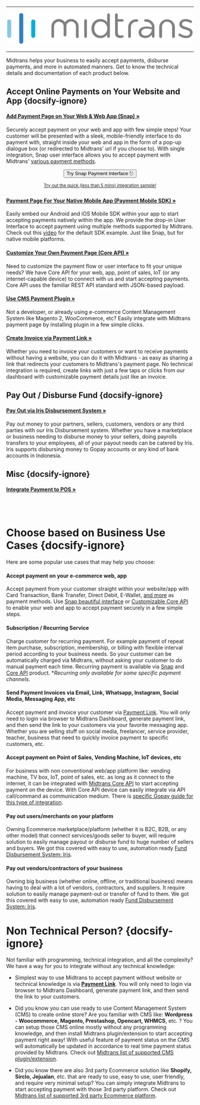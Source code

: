 <hr>

[![Midtrans Logo](/asset/image/main/midtrans-logo.svg ':size=220')](https://midtrans.com)<hr>

Midtrans helps your business to easily accept payments, disburse payments, and more in automated manners. Get to know the technical details and documentation of each product below.

<!-- TODO: add more image for each product so it doesn't look to plain? -->
## Accept Online Payments on Your Website and App {docsify-ignore}

<div class="my-card">

#### [Add Payment Page on Your Web & Web App (Snap) &#187;](/en/snap/overview.md#overview)
Securely accept payment on your web and app with few simple steps! Your customer will be presented with a sleek, mobile-friendly interface to do payment with, straight inside your web and app in the form of a pop-up dialogue box (or redirected to Midtrans' url if you choose to). With single integration, Snap user interface allows you to accept payment with Midtrans' [various payment methods](https://midtrans.com/payments).
<br> <!-- TODO: use better CORS proxy, cors-anywhere is limited per referrer domain  -->
<p style="text-align: center;">
  <button onclick="
  event.target.innerText = `Processing...`;
  fetch(`https://cors-anywhere.herokuapp.com/https://midtrans.com/api/request_snap_token`)
    .then(res=>res.json())
    .then(res=>{
      let snapToken = res.token;
      snap.pay(snapToken,{
        onSuccess: function(res){ console.log('Snap result:',res) },
        onPending: function(res){ console.log('Snap result:',res) },
        onError: function(res){ console.log('Snap result:',res) },
      });
    })
    .catch( e=>{ console.error(e); window.open('https://demo.midtrans.com', '_blank'); } )
    .finally( e=>{ event.target.innerText = `Pay with Snap &#9099;` })
  " class="my-btn">Try Snap Payment Interface &#9099;</button>
</p>
<div style="text-align: center;">

<sup>[Try out the quick (less than 5 mins) integration sample!](/en/snap/interactive-demo.md)</sup>
</div>
</div>

<div class="my-card">

#### [Payment Page For Your Native Mobile App (Payment Mobile SDK) &#187;](https://mobile-docs.midtrans.com)
Easily embed our Android and iOS Mobile SDK within your app to start accepting payments natively within the app. We provide the drop-in User Interface to accept payment using multiple methods supported by Midtrans. Check out this [video](https://www.youtube.com/watch?v=EefsTMXCscg) for the default SDK example. Just like Snap, but for native mobile platforms.
</div>

<div class="my-card">

#### [Customize Your Own Payment Page (Core API) &#187;](/en/core-api/overview.md)
Need to customize the payment flow or user interface to fit your unique needs? We have Core API for your web, app, point of sales, IoT (or any internet-capable device) to connect with us and start accepting payments. Core API uses the familiar REST API standard with JSON-based payload.
</div>

<div class="my-card">

#### [Use CMS Payment Plugin &#187;](/en/snap/with-plugins.md)
Not a developer, or already using e-commerce Content Management System like Magento 2, WooCommerce, etc? Easily integrate with Midtrans payment page by installing plugin in a few simple clicks. 
</div>

<div class="my-card">

#### [Create Invoice via Payment Link &#187;](/en/payment-link/overview.md)
Whether you need to invoice your customers or want to receive payments without having a website, you can do it with Midtrans - as easy as sharing a link that redirects your customers to Midtrans's payment page. No technical integration is required, create links with just a few taps or clicks from our dashboard with customizable payment details just like an invoice.
</div>

## Pay Out / Disburse Fund {docsify-ignore}

<div class="my-card">

#### [Pay Out via Iris Disbursement System &#187;](https://iris-docs.midtrans.com/)

Pay out money to your partners, sellers, customers, vendors or any third parties with our Iris Disbursement system. Whether you have a marketplace or business needing to disburse money to your sellers, doing payrolls transfers to your employees, all of your payout needs can be catered by Iris. Iris supports disbursing money to Gopay accounts or any kind of bank accounts in Indonesia.
</div>

## Misc {docsify-ignore}

<!-- TODO: write this page -->
<div class="my-card">

<!-- #### [Integrate Payment to POS &#187;](/en/pos/overview.md) -->
#### [Integrate Payment to POS &#187;](#accept-payment-on-point-of-sales-vending-machine-iot-devices-etc)
</div>

<br> <br>


# Choose based on Business Use Cases {docsify-ignore}

Here are some popular use cases that may help you choose:

#### Accept payment on your e-commerce web, app

Accept payment from your customer straight within your website/app with Card Transaction, Bank Transfer, Direct Debit, E-Wallet, [and more](https://midtrans.com/payments) as payment methods. Use [Snap beautiful interface](/en/snap/overview.md) or [Customizable Core API](/en/core-api/overview.md) to enable your web and app to accept payment securely in a few simple steps.

#### Subscription / Recurring Service

Charge customer for recurring payment. For example payment of repeat item purchase, subscription, membership, or billing with flexible interval period according to your business needs. So your customer can be automatically charged via Midtrans, without asking your customer to do manual payment each time. Recurring payment is available via [Snap](/en/snap/advanced-feature.md#recurring-subscription-card-transaction) and [Core API](/en/core-api/advanced-features.md#recurringone-click-transaction) product. \**Recurring only available for some specific payment channels*.

#### Send Payment Invoices via Email, Link, Whatsapp, Instagram, Social Media, Messaging App, etc
<!-- <TODO: elaborate payment link or maybe also selly?> -->
Accept payment and invoice your customer via [Payment Link](/en/payment-link/overview.md). You will only need to login via browser to Midtrans Dashboard, generate payment link, and then send the link to your customers via your favorite messaging app. Whether you are selling stuff on social media, freelancer, service provider, teacher, business that need to quickly invoice payment to specific customers, etc.

#### Accept payment on Point of Sales, Vending Machine, IoT devices, etc

For business with non conventional web/app platform like: vending machine, TV box, IoT, point of sales, etc. as long as it connect to the internet, it can be integrated with [Midtrans Core API](/en/core-api/overview.md) to start accepting payment on the device. With Core API device can easily integrate via API call/command as communication medium. There is [specific Gopay guide for this type of integration](https://midtrans-advanced-faq.netlify.com/#/partner-gopay-pos).

#### Pay out users/merchants on your platform
<!-- <TODO: elaborate iris> -->
Owning Ecommerce marketplace/platform (whether it is B2C, B2B, or any other model) that connect services/goods seller to buyer, will require solution to easily manage payout or disburse fund to huge number of sellers and buyers. We got this covered with easy to use, automation ready [Fund Disbursement System: Iris](https://midtrans.com/iris).

#### Pay out vendors/contractors of your business
<!-- <TODO: elaborate iris> -->
Owning big business (whether online, offline, or traditional business) means having to deal with a lot of vendors, contractors, and suppliers. It require solution to easily manage payment-out or transfer of fund to them. We got this covered with easy to use, automation ready [Fund Disbursement System: Iris](https://midtrans.com/iris).

<!-- < TODO:Add More Use Case> -->
<!-- Case Topup -->

# Non Technical Person? {docsify-ignore}

<!-- <TODO: elaborate plugin, payment link, or snap plugin for non-dev reader> -->

Not familiar with programming, technical integration, and all the complexity? We have a way for you to integrate without any technical knowledge:

- Simplest way to use Midtrans to accept payment without website or technical knowledge is via [**Payment Link**](/en/payment-link/overview.md). You will only need to login via browser to Midtrans Dashboard, generate payment link, and then send the link to your customers.

- Did you know you can use ready to use Content Management System (CMS) to create online store? Are you familiar with CMS like: **Wordpress - Woocommerce, Magento, Prestashop, Opencart, WHMCS**, etc. ? You can setup those CMS online mostly without any programming knowledge, and then install Midtrans plugin/extension to start accepting payment right away! With useful feature of payment status on the CMS will automatically be updated in accordance to real time payment status provided by Midtrans. Check out [Midtrans list of supported CMS plugin/extension](/en/snap/with-plugins.md).

- Did you know there are also 3rd party Ecommerce solution like **Shopify, Sirclo, Jejualan**, etc. that are ready to use, easy to use, user friendly, and require very minimal setup? You can simply integrate Midtrans to start accepting payment with those 3rd party platform. Check out [Midtrans list of supported 3rd party Ecommerce platform](/en/snap/platform/overview.md).
